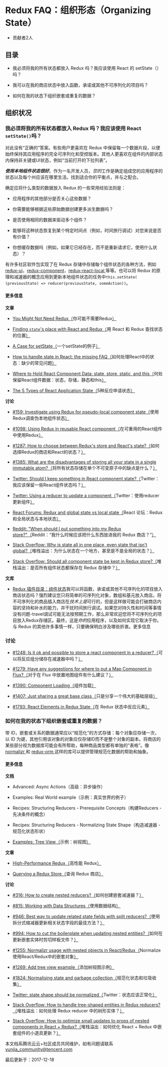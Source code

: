 # Redux FAQ：组织形态（Organizing State）

- 贡献者2人

  

## 目录

- 我必须将我的所有状态都放入 Redux 吗？我应该使用 React 的 setState（） 吗？

- 我可以在我的商店状态中放入函数，承诺或其他不可序列化的项目吗？

- 如何在我的状态下组织嵌套或重复的数据？

## 组织状况

### 我必须将我的所有状态都放入 Redux 吗？我应该使用 React `setState()`吗？

对此没有“正确的”答案。有些用户更喜欢在 Redux 中保留每一个数据片段，以便始终保持其应用程序的完全可序列化和受控版本。其他人更喜欢在组件的内部状态内保持非关键或UI状态，例如“当前打开的下拉列表”。

***使用本地组件状态很好***。作为一名开发人员，*您的*工作是确定组成您的应用程序的状态以及每个州应该在哪里生活。找到适合你的平衡点，并与之配合。

确定应将什么类型的数据放入 Redux 的一些常用经验法则是：

- 应用程序的其他部分是否关心这些数据？

- 你需要能够根据这些原始数据创建更多派生数据吗？

- 是否使用相同的数据来驱动多个组件？

- 能够将这种状态恢复到某个特定时间点（例如，时间旅行调试）对您来说是否有价值？

- 你想缓存数据吗（例如，如果它已经存在，而不是重新请求它，使用什么状态）？

有许多社区软件包实现了在 Redux 存储中存储每个组件状态的各种方法，例如 [redux-ui](https://github.com/tonyhb/redux-ui)，[redux-component](https://github.com/tomchentw/redux-component)，[redux-react-local ](https://github.com/threepointone/redux-react-local)等等。也可以将 Redux 的原理和减速器的概念应用到更新本地组件状态的任务中`this.setState( (previousState) => reducer(previousState, someAction))`。

#### 更多信息

**文章**

- [You Might Not Need Redux（](https://medium.com/@dan_abramov/you-might-not-need-redux-be46360cf367)你可能不需要Redux[）](https://medium.com/@dan_abramov/you-might-not-need-redux-be46360cf367)

- [Finding `state`'s place with React and Redux（](https://medium.com/@adamrackis/finding-state-s-place-with-react-and-redux-e9a586630172)用 React 和 Redux 查找状态的位置[）](https://medium.com/@adamrackis/finding-state-s-place-with-react-and-redux-e9a586630172)

- [A Case for setState（](https://medium.com/@zackargyle/a-case-for-setstate-1f1c47cd3f73)一个setState的例子[）](https://medium.com/@zackargyle/a-case-for-setstate-1f1c47cd3f73)

- [How to handle state in React: the missing FAQ（](https://medium.com/react-ecosystem/how-to-handle-state-in-react-6f2d3cd73a0c)如何处理React中的状态：缺少的常见问题[）](https://medium.com/react-ecosystem/how-to-handle-state-in-react-6f2d3cd73a0c)

- [Where to Hold React Component Data: state, store, static, and this（](https://medium.freecodecamp.com/where-do-i-belong-a-guide-to-saving-react-component-data-in-state-store-static-and-this-c49b335e2a00)何处保留React组件数据：状态，存储，静态和this[）](https://medium.freecodecamp.com/where-do-i-belong-a-guide-to-saving-react-component-data-in-state-store-static-and-this-c49b335e2a00)

- [The 5 Types of React Application State（](http://jamesknelson.com/5-types-react-application-state/)5种反应申请状态[）](http://jamesknelson.com/5-types-react-application-state/)

**讨论**

- [#159: Investigate using Redux for pseudo-local component state（](https://github.com/reactjs/redux/issues/159)使用Redux调查伪本地组件状态[）](https://github.com/reactjs/redux/issues/159)

- [#1098: Using Redux in reusable React component（](https://github.com/reactjs/redux/issues/1098)在可重用的React组件中使用Redux[）](https://github.com/reactjs/redux/issues/1098)

- [#1287: How to choose between Redux's store and React's state?（](https://github.com/reactjs/redux/issues/1287)如何选择Redux的商店和React的状态？[）](https://github.com/reactjs/redux/issues/1287)

- [#1385: What are the disadvantages of storing all your state in a single immutable atom?（](https://github.com/reactjs/redux/issues/1385)将所有状态存储在单个不可变原子中的缺点是什么？[）](https://github.com/reactjs/redux/issues/1385)

- [Twitter: Should I keep something in React component state?（](https://twitter.com/dan_abramov/status/749710501916139520)Twitter：我应该保留一些React组件状态吗？[）](https://twitter.com/dan_abramov/status/749710501916139520)

- [Twitter: Using a reducer to update a component（](https://twitter.com/dan_abramov/status/736310245945933824)Twitter：使用reducer更新组件[）](https://twitter.com/dan_abramov/status/736310245945933824)

- [React Forums: Redux and global state vs local state（](https://discuss.reactjs.org/t/redux-and-global-state-vs-local-state/4187)React 论坛：Redux 和全局状态与本地状态[）](https://discuss.reactjs.org/t/redux-and-global-state-vs-local-state/4187)

- [Reddit: "When should I put something into my Redux store?"（](https://www.reddit.com/r/reactjs/comments/4w04to/when_using_redux_should_all_asynchronous_actions/d63u4o8)Reddit：“我什么时候应该把什么东西放进我的 Redux 商店？”[）](https://www.reddit.com/r/reactjs/comments/4w04to/when_using_redux_should_all_asynchronous_actions/d63u4o8)

- [Stack Overflow: Why is state all in one place, even state that isn't global?（](http://stackoverflow.com/questions/35664594/redux-why-is-state-all-in-one-place-even-state-that-isnt-global)堆栈溢出：为什么状态在一个地方，甚至是不是全局的状态？[）](http://stackoverflow.com/questions/35664594/redux-why-is-state-all-in-one-place-even-state-that-isnt-global)

- [Stack Overflow: Should all component state be kept in Redux store?（](http://stackoverflow.com/questions/35328056/react-redux-should-all-component-states-be-kept-in-redux-store)堆栈溢出：是否所有组件状态都保存在 Redux 存储中？[）](http://stackoverflow.com/questions/35328056/react-redux-should-all-component-states-be-kept-in-redux-store)

**文库**

- [Redux 插件目录：组件状态](https://github.com/markerikson/redux-ecosystem-links/blob/master/component-state.md)我可以将函数，承诺或其他不可序列化的项目放入商店状态吗？强烈建议您只将简单的可序列化对象，数组和基元放入商店。将不可序列化的商品插入商店在*技术上是*可行的，但是这样做可能会打破商店内容的坚持和补水的能力，并干扰时间旅行调试。如果您对持久性和时间等事情没有问题-travel调试可能无法按预期工作，那么非常欢迎您将不可序列化的项目放入Redux存储区。最终，这是*你的*应用程序，以及如何实现它取决于你。与 Redux 的其他许多事情一样，只要确保明白涉及哪些折衷。更多信息

### **讨论**

- [#1248: Is it ok and possible to store a react component in a reducer?（](https://github.com/reactjs/redux/issues/1248)可以将反应组分储存在减速器中吗？[）](https://github.com/reactjs/redux/issues/1248)

- [#1279: Have any suggestions for where to put a Map Component in Flux?（](https://github.com/reactjs/redux/issues/1279)对于在 Flux 中放置地图组件有什么建议？[）](https://github.com/reactjs/redux/issues/1279)

- [#1390: Component Loading（](https://github.com/reactjs/redux/issues/1390)组件加载[）](https://github.com/reactjs/redux/issues/1390)

- [#1407: Just sharing a great base class（](https://github.com/reactjs/redux/issues/1407)只是分享一个伟大的基础层级[）](https://github.com/reactjs/redux/issues/1407)

- [#1793: React Elements in Redux State（](https://github.com/reactjs/redux/issues/1793)在 Redux 状态中反应元素[）](https://github.com/reactjs/redux/issues/1793)

### 如何在我的状态下组织嵌套或重复的数据？

带 ID，嵌套或关系的数据通常应以“规范化”的方式存储：每个对象应存储一次，以 ID 为键，其他引用该对象的对象应仅存储ID而不是整个对象的副本。将商店的某些部分视为数据库可能会有所帮助，每种商品类型都有单独的“表格”。像 [normalizr ](https://github.com/paularmstrong/normalizr)和 [redux-orm ](https://github.com/tommikaikkonen/redux-orm)这样的库可以提供管理规范化数据的帮助和抽象。

#### 更多信息

**文档**

- Advanced: Async Actions（高级：异步操作）

- Examples: Real World example（示例：真实世界的例子）

- Recipes: Structuring Reducers - Prerequisite Concepts（构建Reducers - 先决条件的概念）

- Recipes: Structuring Reducers - Normalizing State Shape（构造减速器 - 规范化状态形状）

- [Examples: Tree View（](https://github.com/reactjs/redux/tree/master/examples/tree-view)示例：树视图[）](https://github.com/reactjs/redux/tree/master/examples/tree-view)

**文章**

- [High-Performance Redux（](http://somebody32.github.io/high-performance-redux/)高性能 Redux[）](http://somebody32.github.io/high-performance-redux/)

- [Querying a Redux Store（](https://medium.com/@adamrackis/querying-a-redux-store-37db8c7f3b0f)查询 Redux 商店[）](https://medium.com/@adamrackis/querying-a-redux-store-37db8c7f3b0f)

**讨论**

- [#316: How to create nested reducers?（](https://github.com/reactjs/redux/issues/316)如何创建嵌套减速器？[）](https://github.com/reactjs/redux/issues/316)

- [#815: Working with Data Structures（](https://github.com/reactjs/redux/issues/815)使用数据结构[）](https://github.com/reactjs/redux/issues/815)

- [#946: Best way to update related state fields with split reducers?（](https://github.com/reactjs/redux/issues/946)使用拆分式缩减器更新相关状态字段的最佳方法？[）](https://github.com/reactjs/redux/issues/946)

- [#994: How to cut the boilerplate when updating nested entities?（](https://github.com/reactjs/redux/issues/994)如何在更新嵌套实体时剪切样板文件？[）](https://github.com/reactjs/redux/issues/994)

- [#1255: Normalizr usage with nested objects in React/Redux（](https://github.com/reactjs/redux/issues/1255)Normalize使用React/Redux中的嵌套对象[）](https://github.com/reactjs/redux/issues/1255)

- [#1269: Add tree view example（](https://github.com/reactjs/redux/pull/1269)添加树视图示例[）](https://github.com/reactjs/redux/pull/1269)

- [#1824: Normalising state and garbage collection（](https://github.com/reactjs/redux/issues/1824#issuecomment-228585904)规范化状态和垃圾收集[）](https://github.com/reactjs/redux/issues/1824#issuecomment-228585904)

- [Twitter: state shape should be normalized（](https://twitter.com/dan_abramov/status/715507260244496384)Twitter：状态应该正常化[）](https://twitter.com/dan_abramov/status/715507260244496384)

- [Stack Overflow: How to handle tree-shaped entities in Redux reducers?（](http://stackoverflow.com/questions/32798193/how-to-handle-tree-shaped-entities-in-redux-reducers)堆栈溢出：如何处理 Redux reducer 中的树形实体？[）](http://stackoverflow.com/questions/32798193/how-to-handle-tree-shaped-entities-in-redux-reducers)

- [Stack Overflow: How to optimize small updates to props of nested components in React + Redux?（](http://stackoverflow.com/questions/37264415/how-to-optimize-small-updates-to-props-of-nested-component-in-react-redux)堆栈溢出：如何优化 React + Redux 中嵌套组件的小道具更新？[）](http://stackoverflow.com/questions/37264415/how-to-optimize-small-updates-to-props-of-nested-component-in-react-redux)

本文档系腾讯云云+社区成员共同维护，如有问题请联系 yunjia_community@tencent.com

最后更新于：2017-12-18